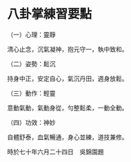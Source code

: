 # 八卦掌練習要點

（一）心理：靈靜

清心止念，沉氣凝神，抱元守一，執中致和。

（二）姿勢：鬆沉

持身中正，安定自心，氣沉丹田，週身放鬆。

（三）動作：輕靈

意動氣動，氣動身從，勻整鬆柔，一動全動。

（四）功效：神妙

自體舒泰，血氣暢通，身心並練，道技兼修。

時於七十年六月二十四日　吳錦園題